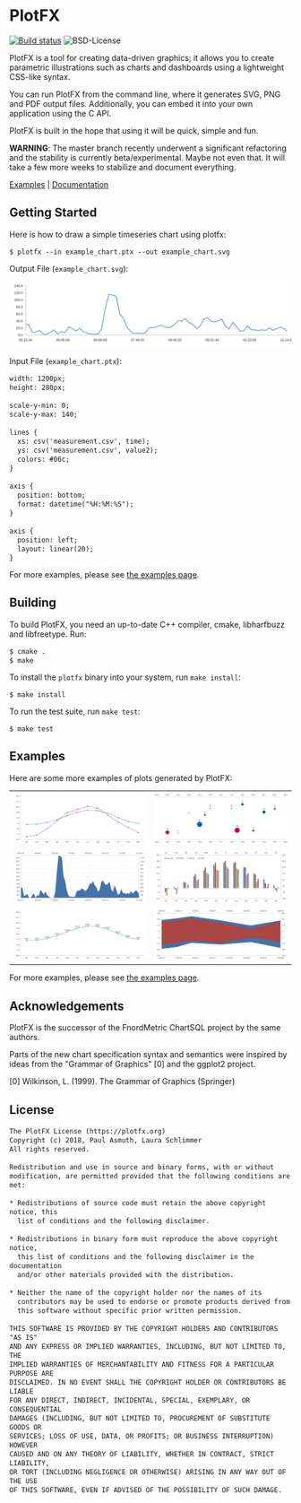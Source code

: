 PlotFX
======

[![Build status](https://ci.appveyor.com/api/projects/status/8h07x0erafnxsumi/branch/master?svg=true)](https://ci.appveyor.com/project/plotfx/plotfx/branch/master)
![BSD-License](https://img.shields.io/badge/license-BSD-blue.svg?style=flat-square)

PlotFX is a tool for creating data-driven graphics; it allows you to create
parametric illustrations such as charts and dashboards using a lightweight
CSS-like syntax.

You can run PlotFX from the command line, where it generates SVG, PNG and PDF
output files. Additionally, you can embed it into your own application using the
C API.

PlotFX is built in the hope that using it will be quick, simple and fun.

**WARNING**: The master branch recently underwent a significant refactoring and the
stability is currently beta/experimental. Maybe not even that. It will take a few
more weeks to stabilize and document everything.

[Examples](https://plotfx.org/examples) |
[Documentation](https://plotfx.org/reference)


Getting Started
---------------

Here is how to draw a simple timeseries chart using plotfx:

    $ plotfx --in example_chart.ptx --out example_chart.svg

Output File (`example_chart.svg`):

[![A simple line chart](/examples/linecharts/simple_timeseries.svg)](./examples/linecharts/simple_timeseries.ptx)

Input File (`example_chart.ptx`):

    width: 1200px;
    height: 280px;

    scale-y-min: 0;
    scale-y-max: 140;

    lines {
      xs: csv('measurement.csv', time);
      ys: csv('measurement.csv', value2);
      colors: #06c;
    }

    axis {
      position: bottom;
      format: datetime("%H:%M:%S");
    }

    axis {
      position: left;
      layout: linear(20);
    }


For more examples, please see [the examples page](https://plotfx.org/examples).


Building
--------

To build PlotFX, you need an up-to-date C++ compiler, cmake, libharfbuzz and
libfreetype. Run:

    $ cmake .
    $ make

To install the `plotfx` binary into your system, run `make install`:

    $ make install

To run the test suite, run `make test`:

    $ make test


Examples
--------

Here are some more examples of plots generated by PlotFX:

<table>
  <tr>
    <td width="50%">
      <img src="./examples/linecharts/lines_with_points.svg">
    </td>
    <td width="50%">
      <img src="./examples/pointcharts/pointchart_with_labels.svg">
    </td>
  </tr>
  <tr>
  </tr>
  <tr>
    <td width="50%">
      <img src="./examples/areacharts/simple_area.svg">
    </td>
    <td width="50%">
      <img src="./examples/barcharts/negative_values.svg">
    </td>
  </tr>
  <tr>
  </tr>
  <tr>
    <td width="50%">
      <img src="./examples/linecharts/lines_with_labels.svg">
    </td>
    <td width="50%">
      <img src="./examples/areacharts/area_ranges.svg">
    </td>
  </tr>
</table>


For more examples, please see [the examples page](https://plotfx.org/examples).


Acknowledgements
----------------

PlotFX is the successor of the FnordMetric ChartSQL project by the same authors.

Parts of the new chart specification syntax and semantics were inspired by ideas
from the "Grammar of Graphics" [0] and the ggplot2 project.

[0] Wilkinson, L. (1999). The Grammar of Graphics (Springer)

License
-------

    The PlotFX License (https://plotfx.org)
    Copyright (c) 2018, Paul Asmuth, Laura Schlimmer
    All rights reserved.

    Redistribution and use in source and binary forms, with or without
    modification, are permitted provided that the following conditions are met:

    * Redistributions of source code must retain the above copyright notice, this
      list of conditions and the following disclaimer.

    * Redistributions in binary form must reproduce the above copyright notice,
      this list of conditions and the following disclaimer in the documentation
      and/or other materials provided with the distribution.

    * Neither the name of the copyright holder nor the names of its
      contributors may be used to endorse or promote products derived from
      this software without specific prior written permission.

    THIS SOFTWARE IS PROVIDED BY THE COPYRIGHT HOLDERS AND CONTRIBUTORS "AS IS"
    AND ANY EXPRESS OR IMPLIED WARRANTIES, INCLUDING, BUT NOT LIMITED TO, THE
    IMPLIED WARRANTIES OF MERCHANTABILITY AND FITNESS FOR A PARTICULAR PURPOSE ARE
    DISCLAIMED. IN NO EVENT SHALL THE COPYRIGHT HOLDER OR CONTRIBUTORS BE LIABLE
    FOR ANY DIRECT, INDIRECT, INCIDENTAL, SPECIAL, EXEMPLARY, OR CONSEQUENTIAL
    DAMAGES (INCLUDING, BUT NOT LIMITED TO, PROCUREMENT OF SUBSTITUTE GOODS OR
    SERVICES; LOSS OF USE, DATA, OR PROFITS; OR BUSINESS INTERRUPTION) HOWEVER
    CAUSED AND ON ANY THEORY OF LIABILITY, WHETHER IN CONTRACT, STRICT LIABILITY,
    OR TORT (INCLUDING NEGLIGENCE OR OTHERWISE) ARISING IN ANY WAY OUT OF THE USE
    OF THIS SOFTWARE, EVEN IF ADVISED OF THE POSSIBILITY OF SUCH DAMAGE.
